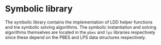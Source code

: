 # Symbolic library

The symbolic library contains the implementation of LDD helper functions and tne
symbolic solving algorithms. The symbolic instantiation and solving algorithms
themselves are located in the `pbes` and `lps` libraries respectively since
these depend on the PBES and LPS data structures respectively.

```{include} zielonka.md
```